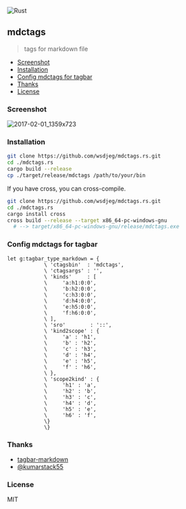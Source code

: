 ![Rust](https://github.com/kumarstack55/mdctags.rs/workflows/Rust/badge.svg)

## mdctags

> tags for markdown file

<!-- vim-markdown-toc GFM -->

- [Screenshot](#screenshot)
- [Installation](#installation)
- [Config mdctags for tagbar](#config-mdctags-for-tagbar)
- [Thanks](#thanks)
- [License](#license)

<!-- vim-markdown-toc -->

### Screenshot

![2017-02-01_1359x723](https://cloud.githubusercontent.com/assets/13142418/22514376/12f8a792-e8da-11e6-9897-fb0136732a31.png)

### Installation

```sh
git clone https://github.com/wsdjeg/mdctags.rs.git
cd ./mdctags.rs
cargo build --release
cp ./target/release/mdctags /path/to/your/bin
```

If you have cross, you can cross-compile.

```sh
git clone https://github.com/wsdjeg/mdctags.rs.git
cd ./mdctags.rs
cargo install cross
cross build --release --target x86_64-pc-windows-gnu
  # --> target/x86_64-pc-windows-gnu/release/mdctags.exe
```

### Config mdctags for tagbar

```viml
let g:tagbar_type_markdown = {
            \ 'ctagsbin'  : 'mdctags',
            \ 'ctagsargs' : '',
            \ 'kinds'     : [
            \     'a:h1:0:0',
            \     'b:h2:0:0',
            \     'c:h3:0:0',
            \     'd:h4:0:0',
            \     'e:h5:0:0',
            \     'f:h6:0:0',
            \ ],
            \ 'sro'        : '::',
            \ 'kind2scope' : {
            \     'a' : 'h1',
            \     'b' : 'h2',
            \     'c' : 'h3',
            \     'd' : 'h4',
            \     'e' : 'h5',
            \     'f' : 'h6',
            \ },
            \ 'scope2kind' : {
            \     'h1' : 'a',
            \     'h2' : 'b',
            \     'h3' : 'c',
            \     'h4' : 'd',
            \     'h5' : 'e',
            \     'h6' : 'f',
            \}
            \}
```

### Thanks

- [tagbar-markdown](https://github.com/lvht/tagbar-markdown)
- [@kumarstack55](https://github.com/kumarstack55)

### License

MIT
